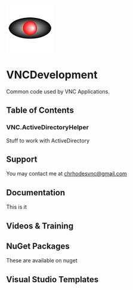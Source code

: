 <p>
  <img src="VNC.png">
</p>

# VNCDevelopment

Common code used by VNC Applications.

## Table of Contents

### VNC.ActiveDirectoryHelper

Stuff to work with ActiveDirectory
 
## Support

You may contact me at chrhodesvnc@gmail.com

## Documentation

This is it

## Videos &amp; Training

## NuGet Packages

These are available on nuget

## Visual Studio Templates